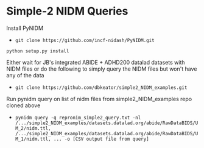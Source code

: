 # Simple-2 NIDM Queries

Install PyNIDM

* ```git clone https://github.com/incf-nidash/PyNIDM.git```

```python setup.py install```

Either wait for JB's integrated ABIDE + ADHD200 datalad datasets with NIDM files or do the following to simply query the NIDM files but won't have any of the data

* ```git clone https://github.com/dbkeator/simple2_NIDM_examples.git```

Run pynidm query on list of nidm files from simple2_NIDM_examples repo cloned above

* ```pynidm query -q repronim_simple2_query.txt -nl /.../simple2_NIDM_examples/datasets.datalad.org/abide/RawDataBIDS/UM_2/nidm.ttl, /.../simple2_NIDM_examples/datasets.datalad.org/abide/RawDataBIDS/UM_1/nidm.ttl, ... -o [CSV output file from query]```

